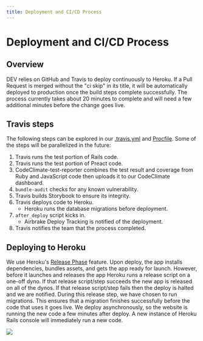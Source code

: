 ```yaml
---
title: Deployment and CI/CD Process
---
```


# Deployment and CI/CD Process

## Overview

DEV relies on GitHub and Travis to deploy continuously to Heroku. If a Pull Request is merged without the "ci skip" in its title, it will be automatically deployed to production once the build steps complete successfully. The process currently takes about 20 minutes to complete and will need a few additional minutes before the change goes live.

## Travis steps

The following steps can be explored in our [.travis.yml](https://github.com/thepracticaldev/dev.to/blob/master/.travis.yml) and [Procfile](https://github.com/thepracticaldev/dev.to/blob/master/Procfile). Some of the steps will be parallelized in the future:

1. Travis runs the test portion of Rails code.
1. Travis runs the test portion of Preact code.
1. CodeClimate-test-reporter combines the test result and coverage from Ruby and JavaScript code then uploads it to our CodeClimate dashboard.
1. `bundle-audit` checks for any known vulnerability.
1. Travis builds Storybook to ensure its integrity.
1. Travis deploys code to Heroku.
   - Heroku runs the database migrations before deployment.
1. `after_deploy` script kicks in.
   - Airbrake Deploy Tracking is notified of the deployment.
1. Travis notifies the team that the process completed.

## Deploying to Heroku

We use Heroku's [Release Phase](https://devcenter.heroku.com/articles/release-phase) feature. Upon deploy, the app installs dependencies, bundles assets, and gets the app ready for launch. However, before it launches and releases the app Heroku runs a release script on a one-off dyno. If that release script/step succeeds the new app is released on all of the dynos. If that release script/step fails then the deploy is halted and we are notified. During this release step, we have chosen to run migrations. This ensures that a migration finishes successfully before the code that uses it goes live. We deploy asynchronously, so the website is running the new code a few minutes after deploy. A new instance of Heroku Rails console will immediately run a new code.

![](https://devcenter0.assets.heroku.com/article-images/1494371187-release-phase-diagram-3.png)
